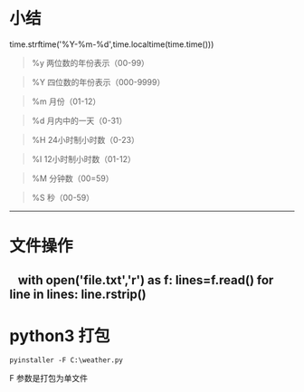 # 小结
time.strftime('%Y-%m-%d',time.localtime(time.time()))

>%y 两位数的年份表示（00-99）  

>%Y 四位数的年份表示（000-9999）  

>%m 月份（01-12）  

>%d 月内中的一天（0-31）  

>%H 24小时制小时数（0-23）   

>%I 12小时制小时数（01-12）  

>%M 分钟数（00=59）   

>%S 秒（00-59） 

---
# 文件操作
    with open('file.txt','r') as f:
      lines=f.read()
    for line in lines:
      line.rstrip()  
---  
# python3 打包  
    pyinstaller -F C:\weather.py
  F 参数是打包为单文件
